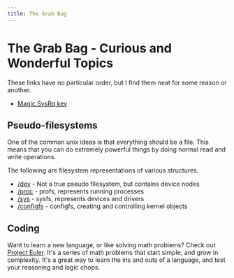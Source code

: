 ```yaml
---
title: The Grab Bag
---
```


The Grab Bag - Curious and Wonderful Topics
===========================================

These links have no particular order, but I find them neat for some reason or
another.

 * [Magic SysRq key](http://en.wikipedia.org/wiki/Magic_SysRq_key)

Pseudo-filesystems
------------------

One of the common unix ideas is that everything should be a file. This means
that you can do extremely powerful things by doing normal read and write
operations.

The following are filesystem representations of various structures.

 * [/dev](http://en.wikipedia.org/wiki/Device_file) - Not a true pseudo filesystem, but contains device nodes
 * [/proc](http://en.wikipedia.org/wiki/Procfs) - profs, represents running processes
 * [/sys](http://en.wikipedia.org/wiki/Sysfs) - sysfs, represents devices and drivers
 * [/configfs](http://en.wikipedia.org/wiki/Configfs) - configfs, creating and controlling kernel objects

Coding
------

Want to learn a new language, or like solving math problems? Check out [Project
Euler][pe]. It's a series of math problems that start simple, and grow in
complexity. It's a great way to learn the ins and outs of a language, and test
your reasoning and logic chops.

[pe]: http://projecteuler.net/ "Project Euler"

